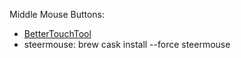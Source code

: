 Middle Mouse Buttons:

* [BetterTouchTool](https://folivora.ai/downloads/)
* steermouse:   brew cask install --force steermouse
